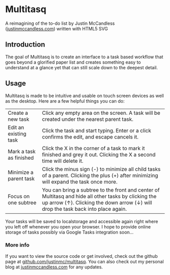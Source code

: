 # Multitasq

A reimagining of the to-do list by Justin McCandless ([justinmccandless.com](justinmccandless.com)) written with HTML5 SVG

## Introduction

The goal of Multitasq is to create an interface to a task based workflow that goes beyond a glorified paper list and creates something easy to understand at a glance yet that can still scale down to the deepest detail.

## Usage

Multitasq is made to be intuitive and usable on touch screen devices as well as the desktop.  Here are a few helpful things you can do:

<table>
	<tr>
		<td>Create a new task</td>
		<td>Click any empty area on the screen.  A task will be created under the nearest parent task.</td>
	</tr>
	<tr>
		<td>Edit an existing task</td>
		<td>Click the task and start typing.  Enter or a click confirms the edit, and escape cancels it.</td>
	</tr>
	<tr>
		<td>Mark a task as finished</td>
		<td>Click the X in the corner of a task to mark it finished and grey it out.  Clicking the X a second time will delete it.</td>
	</tr>
	<tr>
		<td>Minimize a parent task</td>
		<td>Click the minus sign (-) to minimize all child tasks of a parent.  Clicking the plus (+) after minimizing will expand the task once more.</td>
	</tr>
	<tr>
		<td>Focus on one subtree</td>
		<td>You can bring a subtree to the front and center of Multitasq and hide all other tasks by clicking the up arrow (↑).  Clicking the down arrow (↓) will drop the task back into place again.</td>
	</tr>
</table>

Your tasks will be saved to localstorage and accessible again right where you left off whenever you open your browser.  I hope to provide online storage of tasks possibly via Google Tasks integration soon...

### More info

If you want to view the source code or get involved, check out the github page at <a href="https://github.com/justinmc/multitasq">github.com/justinmc/multitasq</a>.  You can also check out my personal blog at <a href="http://www.justinmccandless.com">justinmccandless.com</a> for any updates.

